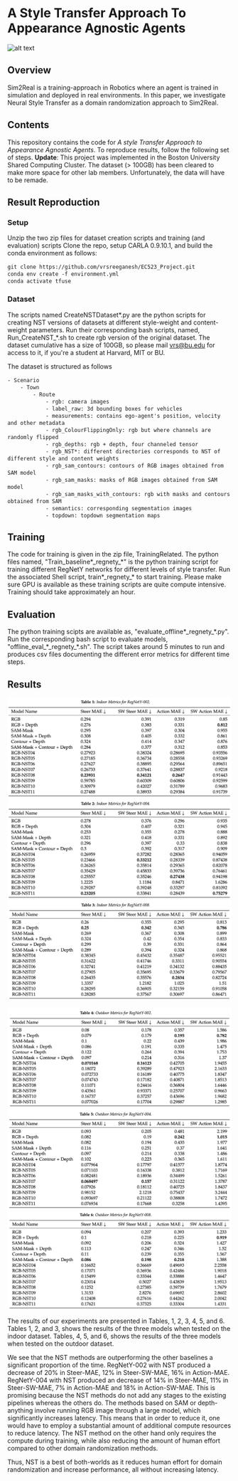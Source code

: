 # A Style Transfer Approach To Appearance Agnostic Agents

![alt text](StyleTransferredInputs.png)


## Overview
Sim2Real is a training-approach in Robotics where an agent is trained in simulation and deployed in real environments. In this paper, we investigate Neural Style Transfer as a domain randomization approach to Sim2Real.

## Contents
This repository contains the code for *A style Transfer Approach to Appearance Agnostic Agents*. To reproduce results, follow the following set of steps. **Update**: This project was implemented in the Boston University Shared Computing Cluster. The dataset (> 100GB) has been cleared to make more space for other lab members. Unfortunately, the data will have to be remade.

## Result Reproduction
### Setup
Unzip the two zip files for dataset creation scripts and training (and evaluation)  scripts
Clone the repo, setup CARLA 0.9.10.1, and build the conda environment as follows:
```
git clone https://github.com/vrsreeganesh/EC523_Project.git
conda env create -f environment.yml
conda activate tfuse
```

### Dataset 
The scripts named CreateNSTDataset*.py are the python scripts for creating NST versions of datasets at different style-weight and content-weight parameters. Run their corresponding bash scripts, named, Run_CreateNST_*.sh to create rgb version of the original dataset. The dataset cumulative has a size of 100GB, so please mail vrs@bu.edu for access to it, if you're a student at Harvard, MIT or BU. 

The dataset is structured as follows
```
- Scenario
    - Town
        - Route
            - rgb: camera images
            - label_raw: 3d bounding boxes for vehicles
            - measurements: contains ego-agent's position, velocity and other metadata
            - rgb_ColourFlippingOnly: rgb but where channels are randomly flipped
            - rgb_depths: rgb + depth, four channeled tensor
            - rgb_NST*: different directories corresponds to NST of different style and content weights
            - rgb_sam_contours: contours of RGB images obtained from SAM model
            - rgb_sam_masks: masks of RGB images obtained from SAM model
            - rgb_sam_masks_with_contours: rgb with masks and contours obtained from SAM
            - semantics: corresponding segmentation images
            - topdown: topdown segmentation maps
```

## Training
The code for training is given in the zip file, TrainingRelated. The python files named, "Train_baseline\*\_regnety\_\*" is the python training script for training different RegNetY networks for different levels of style transfer. Run the associated Shell script, train\*\_regnety\_\* to start training. Please make sure GPU is available as these training scripts are quite compute intensive. Training should take approximately an hour.

## Evaluation
The python training scipts are available as, "evaluate_offline\*\_regnety\_\*.py". Run the corresponding bash script to evaluate models, "offline_eval_\*\_regnety\_\*.sh". The script takes around 5 minutes to run and produces csv files documenting the different error metrics for different time steps. 

## Results
![Table1](Figures/tab1.png)
![Table2](Figures/tab2.png)
![Table3](Figures/tab3.png)

![Table4](Figures/tab4.png)
![Table5](Figures/tab5.png)
![Table6](Figures/tab6.png)

The results of our experiments are presented in Tables, 1, 2, 3, 4, 5, and 6. Tables 1, 2, and 3, shows the results of the three models when tested on the indoor dataset. Tables, 4, 5, and 6, shows the results of the three models when tested on the outdoor dataset.

We see that the NST methods are outperforming the other baselines a significant proportion of the time. RegNetY-002 with NST produced a decrease of 20% in Steer-MAE, 12% in Steer-SW-MAE, 16% in Action-MAE. RegNetY-004 with NST produced an decrease of 14% in Steer-MAE, 11% in Steer-SW-MAE, 7% in Action-MAE and 18% in Action-SW-MAE. This is promising because the NST methods do not add any stages to the existing pipelines whereas the others do. The methods based on SAM or depth-anything involve running RGB image through a large model, which significantly increases latency. This means that in order to reduce it, one would have to employ a substantial amount of additional compute resources to reduce latency. The NST method on the other hand only requires the compute during training, while also reducing the amount of human effort compared to other domain randomization methods.

Thus, NST is a best of both-worlds as it reduces human effort for domain randomization and increase performance, all without increasing latency.